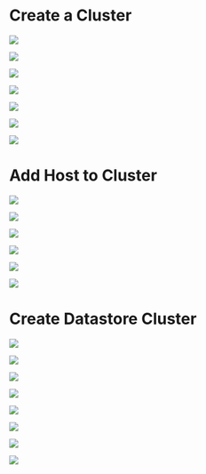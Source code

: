 # Create a Cluster

![](https://github.com/JonmarCorpuz/SecondBrain/blob/main/Assets/VCSA%20pt73.png)

![](https://github.com/JonmarCorpuz/SecondBrain/blob/main/Assets/VCSA%20pt74.png)

![](https://github.com/JonmarCorpuz/SecondBrain/blob/main/Assets/VCSA%20pt75.png)

![](https://github.com/JonmarCorpuz/SecondBrain/blob/main/Assets/VCSA%20pt76.png)

![](https://github.com/JonmarCorpuz/SecondBrain/blob/main/Assets/VCSA%20pt77.png)

![](https://github.com/JonmarCorpuz/SecondBrain/blob/main/Assets/VCSA%20pt78.png)

![](https://github.com/JonmarCorpuz/SecondBrain/blob/main/Assets/Whitespace.png)

# Add Host to Cluster

![](https://github.com/JonmarCorpuz/SecondBrain/blob/main/Assets/Adding%20host%20to%20cluster%20pt1.png)

![](https://github.com/JonmarCorpuz/SecondBrain/blob/main/Assets/Adding%20host%20to%20cluster%20pt2.png)

![](https://github.com/JonmarCorpuz/SecondBrain/blob/main/Assets/Adding%20host%20to%20cluster%20pt3.png)

![](https://github.com/JonmarCorpuz/SecondBrain/blob/main/Assets/Adding%20host%20to%20cluster%20pt4.png)

![](https://github.com/JonmarCorpuz/SecondBrain/blob/main/Assets/Adding%20host%20to%20cluster%20pt5.png)

![](https://github.com/JonmarCorpuz/SecondBrain/blob/main/Assets/Whitespace.png)

# Create Datastore Cluster

![](https://github.com/JonmarCorpuz/SecondBrain/blob/main/Assets/Datastore%20cluster%20pt1.png)

![](https://github.com/JonmarCorpuz/SecondBrain/blob/main/Assets/Datastore%20cluster%20pt2.png)

![](https://github.com/JonmarCorpuz/SecondBrain/blob/main/Assets/Datastore%20cluster%20pt3.png)

![](https://github.com/JonmarCorpuz/SecondBrain/blob/main/Assets/Datastore%20cluster%20pt4.png)

![](https://github.com/JonmarCorpuz/SecondBrain/blob/main/Assets/Datastore%20cluster%20pt5.png)

![](https://github.com/JonmarCorpuz/SecondBrain/blob/main/Assets/Datastore%20cluster%20pt6.png)

![](https://github.com/JonmarCorpuz/SecondBrain/blob/main/Assets/Datastore%20cluster%20pt7.png)

![](https://github.com/JonmarCorpuz/SecondBrain/blob/main/Assets/Whitespace.png)
